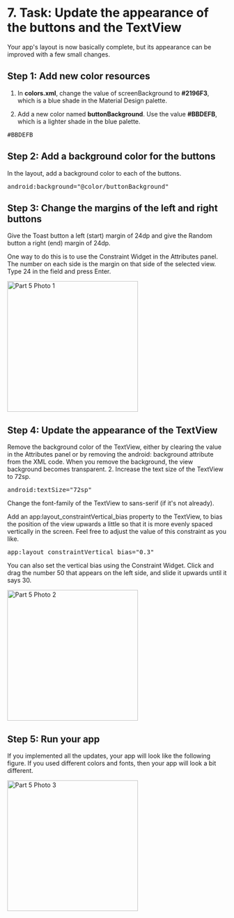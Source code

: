 # 7. Task: Update the appearance of the buttons and the TextView

Your app's layout is now basically complete, but its appearance can be improved with a few small changes.

## Step 1: Add new color resources

1. In **colors.xml**, change the value of screenBackground to **#2196F3**, which is a blue shade in the Material Design palette.

2. Add a new color named **buttonBackground**. Use the value **#BBDEFB**, which is a lighter shade in the blue palette.

<pre>
<color name="buttonBackground">#BBDEFB</color>
</pre>

## Step 2: Add a background color for the buttons

In the layout, add a background color to each of the buttons. 
<pre>
android:background="@color/buttonBackground"
</pre>

## Step 3: Change the margins of the left and right buttons

Give the Toast button a left (start) margin of 24dp and give the Random button a right (end) margin of 24dp. 

One way to do this is to use the Constraint Widget in the Attributes panel. The number on each side is the margin on that side of the selected view. Type 24 in the field and press Enter. 

<img src="/Group-41/docs/images/Part5_photo1.png" alt="Part 5 Photo 1" width="300"/>

## Step 4: Update the appearance of the TextView

Remove the background color of the TextView, either by clearing the value in the Attributes panel or by removing the android: background attribute from the XML code.
When you remove the background, the view background becomes transparent. 2. Increase the text size of the TextView to 72sp.

<pre>
android:textSize="72sp"
</pre>

Change the font-family of the TextView to sans-serif (if it's not already).

Add an app:layout_constraintVertical_bias property to the TextView, to bias the position of the view upwards a little so that it is more evenly spaced vertically in the screen. Feel free to adjust the value of this constraint as you like. 
<pre>
app:layout_constraintVertical_bias="0.3"
</pre>

You can also set the vertical bias using the Constraint Widget. Click and drag the number 50 that appears on the left side, and slide it upwards until it says 30. 

<img src="/Group-41/docs/images/Part5_photo2.png" alt="Part 5 Photo 2" width="300"/>

## Step 5: Run your app
If you implemented all the updates, your app will look like the following figure. If you used different colors and fonts, then your app will look a bit different.

<img src="/Group-41/docs/images/Part5_photo3.png" alt="Part 5 Photo 3" width="300"/>



